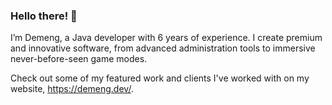 ### Hello there! 👋

I’m Demeng, a Java developer with 6 years of experience. I create premium and innovative software, from advanced administration tools to immersive never-before-seen game modes.

Check out some of my featured work and clients I've worked with on my website, https://demeng.dev/.
